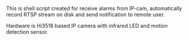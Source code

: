 This is shell script created for receive alarms from IP-cam, automatically record RTSP stream on disk and send notification to remote user.

Hardware is Hi3518 based IP camera with infrared LED and motion detection sensor.
 
